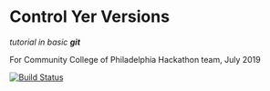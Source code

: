 # Control Yer Versions

_tutorial in basic **git**_ 

For Community College of Philadelphia Hackathon team, July 2019

[![Build Status](https://travis-ci.org/quinn-dougherty/git-workshop.svg?branch=SOLVED)](https://travis-ci.org/quinn-dougherty/git-workshop)

